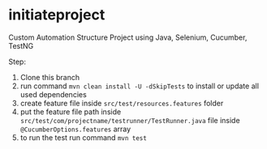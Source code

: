 # initiateproject
Custom Automation Structure Project using Java, Selenium, Cucumber, TestNG

Step:
1. Clone this branch
2. run command ```mvn clean install -U -dSkipTests``` to install or update all used dependencies
3. create feature file inside ```src/test/resources.features``` folder
4. put the feature file path inside ```src/test/com/projectname/testrunner/TestRunner.java``` file inside ```@CucumberOptions.features``` array
5. to run the test run command ```mvn test```

